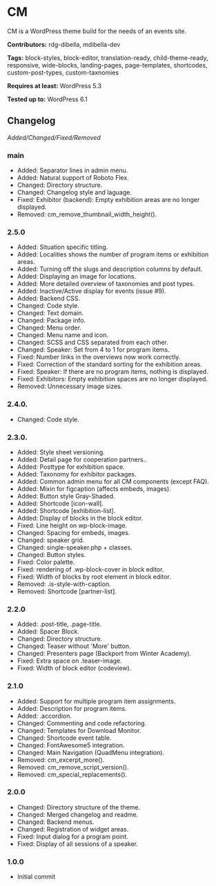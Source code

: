 # CM
CM is a WordPress theme build for the needs of an events site.

__Contributors:__ rdg-dibella, mdibella-dev

__Tags:__ block-styles, block-editor, translation-ready, child-theme-ready, responsive, wide-blocks, landing-pages, page-templates, shortcodes, custom-post-types, custom-taxnomies

__Requires at least:__ WordPress 5.3

__Tested up to:__ WordPress 6.1

## Changelog
*Added/Changed/Fixed/Removed*


### main
* Added: Separator lines in admin menu.
* Added: Natural support of Roboto Flex.
* Changed: Directory structure.
* Changed: Changelog style and laguage.
* Fixed: Exhibitor (backend): Empty exhibition areas are no longer displayed.
* Removed: cm_remove_thumbnail_width_height().


### 2.5.0
* Added: Situation specific titling.
* Added: Localities shows the number of program items or exhibition areas.
* Added: Turning off the slugs and description columns by default.
* Added: Displaying an image for locations.
* Added: More detailed overview of taxonomies and post types.
* Added: Inactive/Active display for events (issue #9).
* Added: Backend CSS.
* Changed: Code style.
* Changed: Text domain.
* Changed: Package info.
* Changed: Menu order.
* Changed: Menu name and icon.
* Changed: SCSS and CSS separated from each other.
* Changed: Speaker: Set from 4 to 1 for program items.
* Fixed: Number links in the overviews now work correctly.
* Fixed: Correction of the standard sorting for the exhibition areas.
* Fixed: Speaker: If there are no program items, nothing is displayed.
* Fixed: Exhibitors: Empty exhibition spaces are no longer displayed.
* Removed: Unnecessary image sizes.


### 2.4.0.
* Changed: Code style.


### 2.3.0.
* Added: Style sheet versioning.
* Added: Detail page for cooperation partners..
* Added: Posttype for exhibition space.
* Added: Taxonomy for exhibitor packages.
* Added: Common admin menu for all CM components (except FAQ).
* Added: Mixin for figcaption (affects embeds, images).
* Added: Button style Gray-Shaded.
* Added: Shortcode [icon-wall].
* Added: Shortcode [exhibition-list].
* Added: Display of blocks in the block editor.
* Fixed: Line height on wp-block-image.
* Changed: Spacing for embeds, images.
* Changed: speaker grid.
* Changed: single-speaker.php + classes.
* Changed: Button styles.
* Fixed: Color palette.
* Fixed: rendering of .wp-block-cover in block editor.
* Fixed: Width of blocks by root element in block editor.
* Removed: .is-style-with-caption.
* Removed: Shortcode [partner-list].


### 2.2.0
* Added: .post-title, .page-title.
* Added: Spacer Block.
* Changed: Directory structure.
* Changed: Teaser without 'More' button.
* Changed: Presenters page (Backport from Winter Academy).
* Fixed: Extra space on .teaser-image.
* Fixed: Width of block editor (codeview).


### 2.1.0
* Added: Support for multiple program item assignments.
* Added: Description for program items.
* Added: .accordion.
* Changed: Commenting and code refactoring.
* Changed: Templates for Download Monitor.
* Changed: Shortcode event table.
* Changed: FontAwesome5 integration.
* Changed: Main Navigation (QuadMenu integration).
* Removed: cm_excerpt_more().
* Removed: cm_remove_script_version().
* Removed: cm_special_replacements().


### 2.0.0
* Changed: Directory structure of the theme.
* Changed: Merged changelog and readme.
* Changed: Backend menus.
* Changed: Registration of widget areas.
* Fixed: Input dialog for a program point.
* Fixed: Display of all sessions of a speaker.


### 1.0.0
* Initial commit
